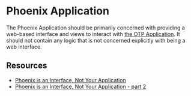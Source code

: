 # Phoenix Application

The Phoenix Application should be primarily concerned with providing a web-based
interface and views to interact with [the OTP Application](./OTP.md). It should
not contain any logic that is not concerned explicitly with being a web
interface.

## Resources

- [Phoenix is an Interface, Not Your Application](https://www.dailydrip.com/topics/elixir/drips/phoenix-is-not-your-application)
- [Phoenix is an Interface, Not Your Application - part 2](https://www.dailydrip.com/topics/elixir/drips/phoenix-is-an-interface-not-your-application-part-2)
